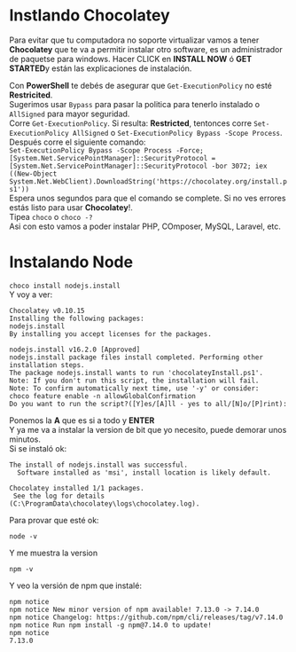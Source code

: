# Instlando Chocolatey

Para evitar que tu computadora no soporte virtualizar vamos a tener **Chocolatey** que te va a permitir instalar otro software, es un administrador de paquetse para windows.<bt>
Hacer CLICK en **INSTALL NOW** ó **GET STARTED**y están las explicaciones de instalación. <br>

Con **PowerShell** te debés de asegurar que ```Get-ExecutionPolicy``` no esté **Restricited**.<br>
Sugerimos usar  ```Bypass``` para pasar la politica para tenerlo instalado o ```AllSigned``` para mayor seguridad.<br>
Corre ```Get-ExecutionPolicy```. Si resulta:  **Restricted**, tentonces corre ```Set-ExecutionPolicy AllSigned``` o ```Set-ExecutionPolicy Bypass -Scope Process```.<br>
Después corre el siguiente comando: <br>
```Set-ExecutionPolicy Bypass -Scope Process -Force; [System.Net.ServicePointManager]::SecurityProtocol = [System.Net.ServicePointManager]::SecurityProtocol -bor 3072; iex ((New-Object System.Net.WebClient).DownloadString('https://chocolatey.org/install.ps1'))```<br>
Espera unos segundos para que el comando se complete. Si no ves errores estás listo para usar **Chocolatey**!.<br>
Tipea ```choco``` o ```choco -?```<br>
Asi con esto vamos a poder instalar PHP, COmposer, MySQL, Laravel, etc.

# Instalando Node
```choco install nodejs.install```<br>
Y voy a ver: <br>
```
Chocolatey v0.10.15
Installing the following packages:
nodejs.install
By installing you accept licenses for the packages.

nodejs.install v16.2.0 [Approved]
nodejs.install package files install completed. Performing other installation steps.
The package nodejs.install wants to run 'chocolateyInstall.ps1'.
Note: If you don't run this script, the installation will fail.
Note: To confirm automatically next time, use '-y' or consider:
choco feature enable -n allowGlobalConfirmation
Do you want to run the script?([Y]es/[A]ll - yes to all/[N]o/[P]rint):
```
Ponemos la **A** que es si a todo y **ENTER**<br> 
Y ya me va a instalar la version de bit que yo necesito, puede demorar unos minutos.<br>
Si se instaló ok:<br>
```
The install of nodejs.install was successful.
  Software installed as 'msi', install location is likely default.

Chocolatey installed 1/1 packages.
 See the log for details (C:\ProgramData\chocolatey\logs\chocolatey.log).
```
Para provar que esté ok:<br> 
```
node -v
```
Y me muestra la version<br>
```
npm -v
```
Y veo la versión de npm que instalé:
```
npm notice
npm notice New minor version of npm available! 7.13.0 -> 7.14.0
npm notice Changelog: https://github.com/npm/cli/releases/tag/v7.14.0
npm notice Run npm install -g npm@7.14.0 to update!
npm notice
7.13.0
```


